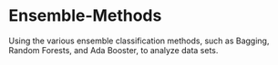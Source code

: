 # Ensemble-Methods

Using the various ensemble classification methods, such as Bagging, Random Forests, and Ada Booster, to analyze data sets. 
